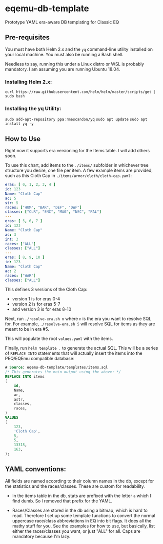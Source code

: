 # eqemu-db-template
Prototype YAML era-aware DB templating for Classic EQ

## Pre-requisites
You must have both Helm 2.x and the `yq` command-line utility installed on your local machine. You must also be running a Bash shell.

Needless to say, running this under a Linux distro or WSL is probably mandatory. I am assuming you are running Ubuntu 18.04.

### Installing Helm 2.x:

`curl https://raw.githubusercontent.com/helm/helm/master/scripts/get | sudo bash`

### Installing the yq Utility:

`sudo add-apt-repository ppa:rmescandon/yq`
`sudo apt update`
`sudo apt install yq -y`

## How to Use
Right now it supports era versioning for the Items table. I will add others soon.

To use this chart, add items to the `./items/` subfolder in whichever tree structure you desire, one file per item. A few example items are provided, such as this Cloth Cap in `./items/armor/cloth/cloth-cap.yaml`:

``` yaml
eras: [ 0, 1, 2, 3, 4 ]
id: 123
Name: "Cloth Cap"
ac: 5
str: 5
races: ["HUM", "BAR", "DEF", "DWF"]
classes: ["CLR", "ENC", "MAG", "NEC", "PAL"]
---
eras: [ 5, 6, 7 ]
id: 123
Name: "Cloth Cap"
ac: 3
int: 3
races: ["ALL"]
classes: ["ALL"]
---
eras: [ 8, 9, 10 ]
id: 123
Name: "Cloth Cap"
ac: 2
races: ["WAR"]
classes: ["ALL"]
```

This defines 3 versions of the Cloth Cap: 
- version 1 is for eras 0-4 
- version 2 is for eras 5-7
- and version 3 is for eras 8-10

Next, run `./resolve-era.sh n` where `n` is the era you want to resolve SQL for. For example, `./resolve-era.sh 5` will resolve SQL for items as they are meant to be in era #5.

This will populate the root `values.yaml` with the items.

Finally, run `helm template .` to generate the actual SQL. This will be a series of `REPLACE INTO` statements that will actually insert the items into the PEQ/EQEmu compatible database:

``` sql
# Source: eqemu-db-template/templates/items.sql
/* This generates the main output using the above: */
REPLACE INTO items
(
    id,
    Name,
    ac,
    astr,
    classes,
    races,
)
VALUES
(
    123,
    'Cloth Cap',
    5,
    5,
    13318,
    163,
);
```

## YAML conventions:

All fields are named according to their column names in the db, except for the statistics and the races/classes. These are custom for readability.

- In the items table in the db, stats are prefixed with the letter `a` which I find dumb. So I removed that prefix for the YAML.

- Races/Classes are stored in the db using a bitmap, which is hard to read. Therefore I set up some template functions to convert the normal uppercase race/class abbreviations in EQ into bit flags. It does all the mathy stuff for you. See the examples for how to use, but basically, list either the races/classes you want, or just "ALL" for all. Caps are mandatory because I'm lazy.
